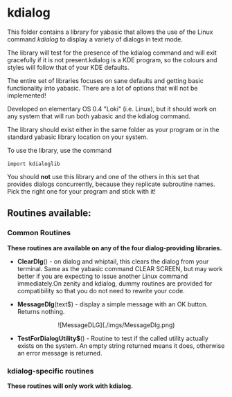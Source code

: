 # kdialog

This folder contains a library for yabasic that allows the use of the Linux command *kdialog* to display a variety of dialogs in text mode.

The library will test for the presence of the kdialog command and will exit gracefully if it is not present.kdialog is a KDE program, so the colours and styles will follow that of your KDE defaults.

The entire set of libraries focuses on sane defaults and getting basic functionality into yabasic. There are a lot of options that will not be implemented!

Developed on elementary OS 0.4 "Loki" (i.e. Linux), but it should work on any system that will run both yabasic and the kdialog command.

The library should exist either in the same folder as your program or in the standard yabasic library location on your system.

To use the library, use the command 

    import kdialoglib

You should **not** use this library and one of the others in this set that provides dialogs concurrently, because they replicate subroutine names. Pick the right one for your program and stick with it!

## Routines available:

### Common Routines

**These routines are available on any of the four dialog-providing libraries.**

+ **ClearDlg**() - on dialog and whiptail, this clears the dialog from your terminal. Same as the yabasic command CLEAR SCREEN, but may work better if you are expecting to issue another Linux command immediately.On zenity and kdialog, dummy routines are provided for compatibility so that you do not need to rewrite your code.

+ **MessageDlg**(text$) - display a simple message with an OK button. Returns nothing.

<center>![MessageDLG](./imgs/MessageDlg.png)</center>

+ **TestForDialogUtility$**\(\) - Routine to test if the called utility actually exists on the system. An empty string returned means it does, otherwise an error message is returned.

### kdialog-specific routines

**These routines will only work with kdialog.**





